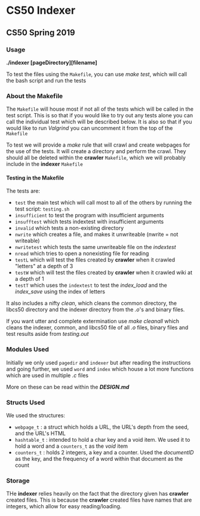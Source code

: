 # CS50 Indexer
## CS50 Spring 2019

### Usage

**./indexer [pageDirectory][filename]**

To test the files using the `Makefile`, you can use _make test_, which will call the bash script and run the tests

### About the Makefile

The `Makefile` will house most if not all of the tests which will be called in the test script. This is so that if you would like to try out any tests alone you can call the individual test which will be described below. It is also so that if you would like to run _Valgrind_ you can uncomment it from the top of the `Makefile`

To test we will provide a *make* rule that will crawl and create webpages for the use of the tests. It will create a directory and perform the crawl. They should all be deleted within the **crawler** `Makefile`, which we will probably include in the **indexer** `Makefile`

#### Testing in the Makefile

The tests are:
 - `test` the main test which will call most to all of the others by running the test script: `testing.sh`
 - `insufficient` to test the program with insufficient arguments
 - `insufftest` which tests indextest with insufficient arguments
 - `invalid` which tests a non-existing directory
 - `nwrite` which creates a file, and makes it unwriteable (nwrite = not writeable)
 - `nwritetest` which tests the same unwriteable file on the *indextest*
 - `nread` which tries to open a nonexisting file for reading
 - `testL` which will test the files created by **crawler** when it crawled "letters" at a depth of 3
 - `testW` which will test the files created by **crawler** when it crawled wiki at a depth of 1
 - `testT` which uses the `indextest` to test the *index_load* and the *index_save* using the index of letters

 It also includes a nifty *clean*, which cleans the common directory, the libcs50 directory and the indexer directory from the *.o*'s and binary files.

 If you want utter and complete extermination use *make cleanall* which cleans the indexer, common, and libcs50 file of all *.o* files, binary files and test results aside from *testing.out*

 ### Modules Used

 Initially we only used `pagedir` and `indexer` but after reading the instructions and going further, we used `word` and `index` which house a lot more functions which are used in multiple *.c* files

 More on these can be read within the ***DESIGN.md***

### Structs Used

We used the structures:

 - `webpage_t` : a struct which holds a URL, the URL's depth from the seed, and the URL's HTML
 - `hashtable_t` : intended to hold a char key and a void item. We used it to hold a word and a `counters_t` as the *void* item
 - `counters_t` : holds 2 integers, a key and a counter. Used the *documentID* as the key, and the frequency of a word within that document as the count

### Storage

THe **indexer** relies heavily on the fact that the directory given has **crawler** created files. This is because the **crawler** created files have names that are integers, which allow for easy reading/loading.

